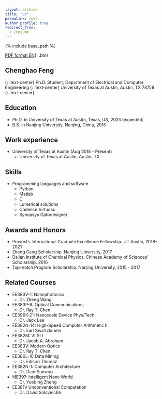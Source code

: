 ```yaml
---
layout: archive
title: "CV"
permalink: /cv/
author_profile: true
redirect_from:
  - /resume
---
```


{% include base_path %}

[PDF format EN](/files/Resume_CFeng.pdf){: .btn}

## Chenghao Feng
{: .text-center}
Ph.D. Student,  Department of Electrical and Computer Engineering
{: .text-center}
University of Texas at Austin,  Austin, TX 78758
{: .text-center}

Education
------
* Ph.D. in University of Texas at Austin, Texas, US, 2023 (expected)
* B.S. in Nanjing University, Nanjing, China, 2018


Work experience
------
* University of Texas at Austin (Aug 2018 - Present)
  * University of Texas at Austin, Austin, TX


Skills
------
* Programming languages and software
  * Python
  * Matlab
  * C
  * Lumerical solutions
  * Cadence Virtuoso
  * Synopsys Optodesigner 


Awards and Honors
------
* Provost’s International Graduate Excellence Fellowship. UT Austin, 2018-2021
* Zheng Gang Scholarship. Nanjing University, 2017
* Dalian Institute of Chemical Physics, Chinese Academy of Sciences’ Scholarship. 2016
* Top-notch Program Scholarship. Nanjing University, 2015 - 2017


Related Courses
------
* EE383V-1: Nanophotonics
  * Dr. Zheng Wang
* EE383P-8: Optical Communications 
  * Dr. Ray T. Chen
* EE396K-21: Nanoscale Device Phys/Tech
  * Dr. Jack Lee
* EE382N-14: High-Speed Computer Arithmetic I:
  * Dr. Earl Swartzlander
* EE382M: VLSI I
  * Dr. Jacob A. Abraham
* EE383V: Modern Optics
  * Dr. Ray T. Chen 
* EE380L-10 Data Mining 
  * Dr. Edison Thomaz
* EE382N-1: Computer Architecture
  * Dr. Dam Sunwoo
* ME397: Intelligent Nano World 
  * Dr. Yuebing Zheng
* EE381V Unconventional Computation
  * Dr. David Soloveichik 


